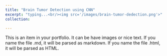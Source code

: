 ```yaml
---
title: "Brain Tumor Detection using CNN"
excerpt: "typing...<br/><img src='/images/brain-tumor-dedection.png'>"
collection: 

---
```


This is an item in your portfolio. It can be have images or nice text. If you name the file .md, it will be parsed as markdown. If you name the file .html, it will be parsed as HTML. 
